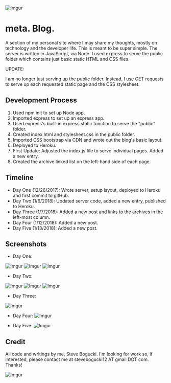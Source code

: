 ![Imgur](https://i.imgur.com/Y2hDR43.png)

# meta. Blog. 

A section of my personal site where I may share my thoughts, mostly on technology and the developer life.  This is meant to be super simple. The server is written in JavaScript, via Node.  I used express to serve the public folder which contains just basic static HTML and CSS files. 

UPDATE: 

I am no longer just serving up the public folder.  Instead, I use GET requests to serve up each requested static page and the CSS stylesheet.  

## Development Process

1. Used npm init to set up Node app.
2. Imported express to set up an express app.
3. Used express's built-in express.static function to serve the "public" folder. 
4. Created index.html and stylesheet.css in the public folder. 
5. Imported CSS bootstrap via CDN and wrote out the blog's basic layout. 
6. Deployed to Heroku. 
7. First Update:  Adjusted the index.js file to serve individual pages.  Added a new entry. 
8. Created the archive linked list on the left-hand side of each page. 

## Timeline

+ Day One (12/26/2017): Wrote server, setup layout, deployed to Heroku and first commit to gitHub. 
+ Day Two (1/6/2018): Updated server code, added a new entry, published to Heroku. 
+ Day Three (1/7/2018): Added a new post and links to the archives in the left-most column. 
+ Day Four (1/12/2018): Added a new post. 
+ Day Five (1/13/2018): Added a new post. 

## Screenshots

+ Day One: 

![Imgur](https://i.imgur.com/09cz8G6.jpg)
![Imgur](https://i.imgur.com/4px1uL6.jpg)
![Imgur](https://i.imgur.com/hUKR9NA.jpg)

+ Day Two:

![Imgur](https://i.imgur.com/QVZrDuJ.jpg)
![Imgur](https://i.imgur.com/7W8OcI1.jpg)
![Imgur](https://i.imgur.com/6udTrk2.jpg)

+ Day Three: 

![Imgur](https://i.imgur.com/DpY8v4q.jpg)

+ Day Four: 
![Imgur](https://i.imgur.com/Kxg8zvN.jpg)

+ Day Five: 
![Imgur](https://i.imgur.com/G3T5IS8.jpg)

## Credit

All code and writings by me, Steve Bogucki.  I'm looking for work so, if interested, please contact me at stevebogucki12 AT gmail DOT com.  Thanks! 

![Imgur](https://i.imgur.com/eQpSbaF.png)

